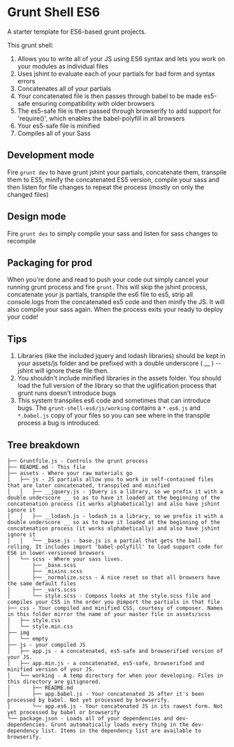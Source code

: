 # Grunt Shell ES6

A starter template for ES6-based grunt projects.

This grunt shell:

1. Allows you to write all of your JS using ES6 syntax and lets you work on your modules as individual files
2. Uses jshint to evaluate each of your partials for bad form and syntax errors
3. Concatenates all of your partials
4. Your concatenated file is then passes through babel to be made es5-safe ensuring compatibility with older browsers
6. The es5-safe file is then passed through browserify to add support for 'require()', which enables the babel-polyfill in all browsers
7. Your es5-safe file is minified
8. Compiles all of your Sass

## Development mode
Fire `grunt dev` to have grunt jshint your partials, concatenate them, transpile them to ES5, minify the concatenated ES5 version, compile your sass and then listen for file changes to repeat the process (mostly on only the changed files)

## Design mode
Fire `grunt des` to simply compile your sass and listen for sass changes to recompile

## Packaging for prod
When you're done and read to push your code out simply cancel your running grunt process and fire `grunt`. This will skip the jshint process, concatenate your js partials, transpile the es6 file to es5, strip all console.logs from the concatenated es5 code and then minify the JS. It will also compile your sass again. When the process exits your ready to deploy your code!

## Tips
1. Libraries (like the included jquery and lodash libraries) should be kept in your assets/js folder and be prefixed with a double underscore ( __ ) -- jshint will ignore these file then.
2. You shouldn't include minified libraries in the assets folder. You should load the full version of the library so that the uglification process that grunt runs doesn't introduce bugs
3. This system transpiles es6 code and sometimes that can introduce bugs. The `grunt-shell-es6/js/working` contains a `*.es6.js` and `*.babel.js` copy of your files so you can see where in the transpile process a bug is introduced.

## Tree breakdown
```
├── Gruntfile.js - Controls the grunt process
├── README.md - This file
├── assets - Where your raw materials go
│   ├── js - JS partials allow you to work in self-contained files that are later concatenated, transpiled and minified
│   │   ├── __jquery.js - jQuery is a library, so we prefix it with a double underscore __ so as to have it loaded at the beginning of the concatenation process (it works alphabetically) and also have jshint ignore it
│   │   ├── __lodash.js - lodash is a library, so we prefix it with a double underscore __ so as to have it loaded at the beginning of the concatenation process (it works alphabetically) and also have jshint ignore it
│   │   └── _base.js - base.js is a partial that gets the ball rolling. It includes import 'babel-polyfill' to load support code for ES6 in lower-versioned browsers
│   └── scss - Where your sass lives.
│       ├── _base.scss
│       ├── _mixins.scss
│       ├── _normalize.scss - A nice reset so that all browsers have the same default files
│       ├── _vars.scss
│       └── style.scss - Compass looks at the style.scss file and compiles your CSS in the order you @import the partials in that file
├── css - Your compiled and minified CSS, courtesy of composer. Names in this folder mirror the name of your master file in assets/scss
│   ├── style.css
│   └── style.min.css
├── img
│   └── empty
├── js - your compiled JS
│   ├── app.js - a concatenated, es5-safe and browserified version of your JS.
│   ├── app.min.js - a concatenated, es5-safe, browserified and minified version of your JS.
│   └── working - A temp directory for when your developing. Files in this directory are gitignored.
│       ├── README.md
│       ├── app.babel.js - Your concatenated JS after it's been processed by babel. Not yet processed by browserify.
│       └── app.es6.js - Your concatenated JS in its rawest form. Not yet processed by babel or browserify
└── package.json - Loads all of your dependencies and dev-dependencies. Grunt automatically loads every thing in the dev-dependency list. Items in the dependency list are available to browserify.
```
